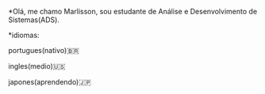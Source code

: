 *Olá, me chamo Marlisson, sou estudante de Análise e Desenvolvimento de Sistemas(ADS).

*idiomas:

portugues(nativo)🇧🇷

ingles(medio)🇺🇸

japones(aprendendo)🇯🇵

